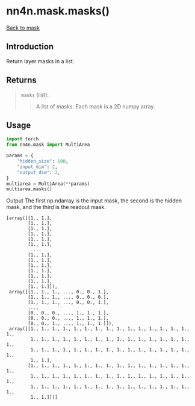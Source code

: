# nn4n.mask.masks()

[Back to mask](https://github.com/zhaozewang/NN4Neurosci/blob/main/docs/mask/index.md) </br>

## Introduction
Return layer masks in a list.

## Returns
> `masks` (list):
>> A list of masks. Each mask is a 2D numpy array.

## Usage
```python
import torch
from nn4n.mask import MultiArea

params = {
    "hidden_size": 100,
    "input_dim": 2,
    "output_dim": 2,
}
multiarea = MultiArea(**params)
multiarea.masks()
```

Output
The first np.ndarray is the input mask, the second is the hidden mask, and the third is the readout mask.
```
[array([[1., 1.],
        [1., 1.],
        [1., 1.],
        [1., 1.],
        [1., 1.],
        [1., 1.],
          ...
        [1., 1.],
        [1., 1.],
        [1., 1.],
        [1., 1.],
        [1., 1.],
        [1., 1.],
        [1., 1.]]),
 array([[1., 1., 1., ..., 0., 0., 1.],
        [1., 1., 1., ..., 0., 0., 0.],
        [1., 1., 1., ..., 0., 0., 1.],
        ...,
        [0., 0., 0., ..., 1., 1., 1.],
        [0., 0., 0., ..., 1., 1., 1.],
        [0., 0., 1., ..., 1., 1., 1.]]),
 array([[1., 1., 1., 1., 1., 1., 1., 1., 1., 1., 1., 1., 1., 1., 1., 1.,
         1., 1., 1., 1., 1., 1., 1., 1., 1., 1., 1., 1., 1., 1., 1., 1.,
         1., 1., 1., 1., 1., 1., 1., 1., 1., 1., 1., 1., 1., 1., 1., 1.,
         1., 1.],
        [1., 1., 1., 1., 1., 1., 1., 1., 1., 1., 1., 1., 1., 1., 1., 1.,
         1., 1., 1., 1., 1., 1., 1., 1., 1., 1., 1., 1., 1., 1., 1., 1.,
         1., 1., 1., 1., 1., 1., 1., 1., 1., 1., 1., 1., 1., 1., 1., 1.,
         1., 1.]])]
```

